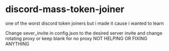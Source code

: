 # discord-mass-token-joiner
one of the worst discord token joiners but i made it cause i wanted to learn

Change sever_invite in config.json to the desired server invite and change rotating proxy or keep blank for no proxy
 NOT HELPING OR FIXING ANYTHING

